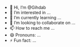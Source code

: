 - 👋 Hi, I’m @Gihdab
- 👀 I’m interested in ...
- 🌱 I’m currently learning ...
- 💞️ I’m looking to collaborate on ...
- 📫 How to reach me ...
- 😄 Pronouns: ...
- ⚡ Fun fact: ...

<!---
Gihdab/Gihdab is a ✨ special ✨ repository because its `README.md` (this file) appears on your GitHub profile.
You can click the Preview link to take a look at your changes.
--->
